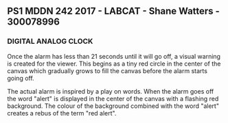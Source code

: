 ## PS1 MDDN 242 2017 - LABCAT - Shane Watters - 300078996

### DIGITAL ANALOG CLOCK

Once the alarm has less than 21 seconds until it will go off,  a visual warning is created for the viewer. This begins as a tiny red circle in the center of the canvas which gradually grows to fill the canvas before the alarm starts going off. 

The actual alarm is inspired by a play on words. When the alarm goes off the word "alert" is displayed in the center of the canvas with a flashing red background. The colour of the background combined with the word "alert" creates a rebus of the term "red alert". 